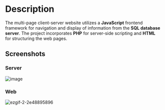 # Description
The multi-page client-server website utilizes a **JavaScript** frontend framework for navigation and display of information from the **SQL database server**. The project incorporates **PHP** for server-side scripting and **HTML** for structuring the web pages.
## Screenshots
### Server
![image](https://github.com/Nanisong/at2-mainFinal/assets/124329841/f0bdfe2a-6ab2-425e-976b-feb89496c387)

### Web
![ezgif-2-2e48895896](https://github.com/Nanisong/at2-mainFinal/assets/124329841/5e9f26a7-10be-40df-a330-b7b15d23aea4)
